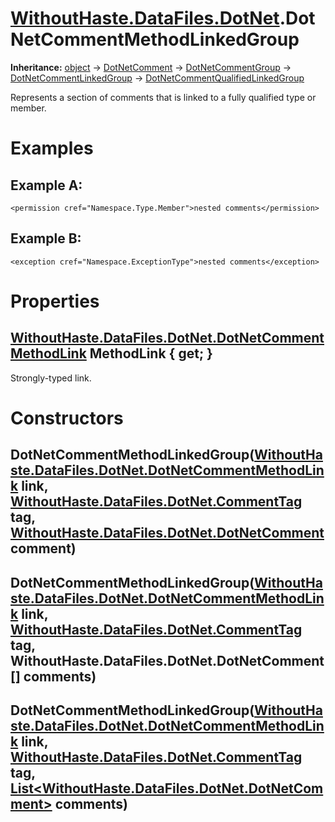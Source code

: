 # [WithoutHaste.DataFiles.DotNet](TableOfContents.WithoutHaste.DataFiles.DotNet.md).DotNetCommentMethodLinkedGroup

**Inheritance:** [object](https://docs.microsoft.com/en-us/dotnet/api/system.object) → [DotNetComment](WithoutHaste.DataFiles.DotNet.DotNetComment.md) → [DotNetCommentGroup](WithoutHaste.DataFiles.DotNet.DotNetCommentGroup.md) → [DotNetCommentLinkedGroup](WithoutHaste.DataFiles.DotNet.DotNetCommentLinkedGroup.md) → [DotNetCommentQualifiedLinkedGroup](WithoutHaste.DataFiles.DotNet.DotNetCommentQualifiedLinkedGroup.md)  

Represents a section of comments that is linked to a fully qualified type or member.  

# Examples

## Example A:

`<permission cref="Namespace.Type.Member">nested comments</permission>`  

## Example B:

`<exception cref="Namespace.ExceptionType">nested comments</exception>`  

# Properties

## [WithoutHaste.DataFiles.DotNet.DotNetCommentMethodLink](WithoutHaste.DataFiles.DotNet.DotNetCommentMethodLink.md) MethodLink { get; }

Strongly-typed link.  

# Constructors

## DotNetCommentMethodLinkedGroup([WithoutHaste.DataFiles.DotNet.DotNetCommentMethodLink](WithoutHaste.DataFiles.DotNet.DotNetCommentMethodLink.md) link, [WithoutHaste.DataFiles.DotNet.CommentTag](WithoutHaste.DataFiles.DotNet.CommentTag.md) tag, [WithoutHaste.DataFiles.DotNet.DotNetComment](WithoutHaste.DataFiles.DotNet.DotNetComment.md) comment)

## DotNetCommentMethodLinkedGroup([WithoutHaste.DataFiles.DotNet.DotNetCommentMethodLink](WithoutHaste.DataFiles.DotNet.DotNetCommentMethodLink.md) link, [WithoutHaste.DataFiles.DotNet.CommentTag](WithoutHaste.DataFiles.DotNet.CommentTag.md) tag, WithoutHaste.DataFiles.DotNet.DotNetComment[] comments)

## DotNetCommentMethodLinkedGroup([WithoutHaste.DataFiles.DotNet.DotNetCommentMethodLink](WithoutHaste.DataFiles.DotNet.DotNetCommentMethodLink.md) link, [WithoutHaste.DataFiles.DotNet.CommentTag](WithoutHaste.DataFiles.DotNet.CommentTag.md) tag, [List&lt;WithoutHaste.DataFiles.DotNet.DotNetComment&gt;](https://docs.microsoft.com/en-us/dotnet/api/system.collections.generic.list-1) comments)

